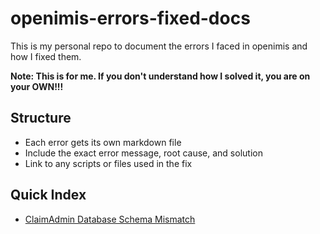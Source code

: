 # openimis-errors-fixed-docs
This is my personal repo to document the errors I faced in openimis and how I fixed them.

**Note: This is for me. If you don't understand how I solved it, you are on your OWN!!!**

## Structure
- Each error gets its own markdown file
- Include the exact error message, root cause, and solution
- Link to any scripts or files used in the fix

## Quick Index
- [ClaimAdmin Database Schema Mismatch](/DOCS/missing_columns_in_postgresql_tblClaimAdmin/solution.md)
